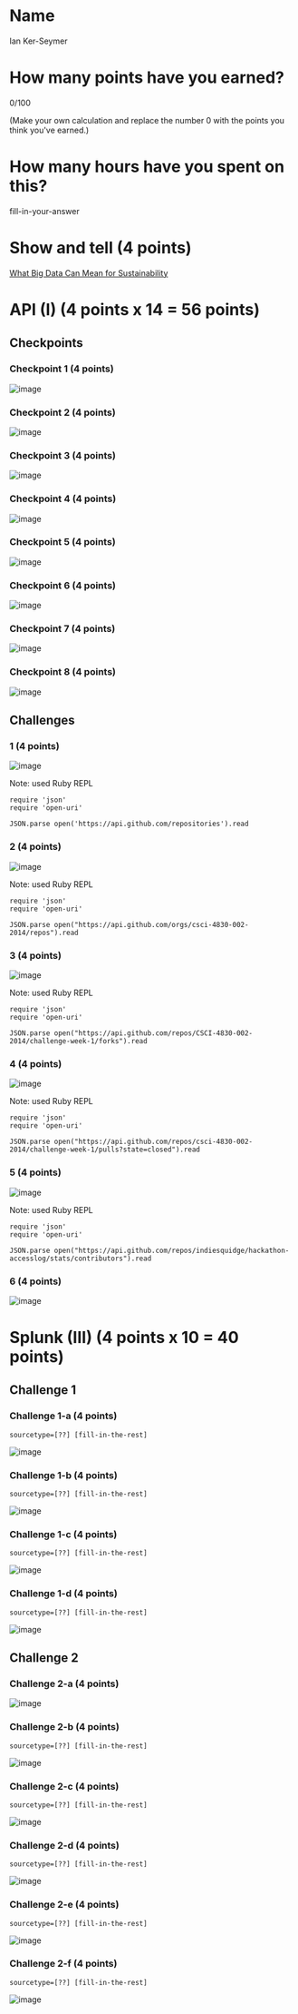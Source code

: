 # Name

Ian Ker-Seymer

# How many points have you earned?

0/100

(Make your own calculation and replace the number 0 with the points you think you've earned.)

# How many hours have you spent on this?

fill-in-your-answer

# Show and tell (4 points)

[What Big Data Can Mean for Sustainability](http://knowledge.wharton.upenn.edu/article/what-big-data-means-for-sustainability/)

# API (I) (4 points x 14 = 56 points)

## Checkpoints

### Checkpoint 1 (4 points)

![image](https://www.dropbox.com/s/b6jx7cwecktcb9d/Screenshot%202014-09-14%2015.51.46.png?dl=1)

### Checkpoint 2 (4 points)

![image](https://www.dropbox.com/s/eus6skef72volcy/Screenshot%202014-09-14%2016.14.07.png?dl=1)

### Checkpoint 3 (4 points)

![image](https://www.dropbox.com/s/b0l5640cm620036/Screenshot%202014-09-14%2016.27.25.png?dl=1)

### Checkpoint 4 (4 points)

![image](https://www.dropbox.com/s/sdfggkrhsfox4ve/Screenshot%202014-09-14%2016.30.04.png?dl=1)

### Checkpoint 5 (4 points)

![image](https://www.dropbox.com/s/6az7r0v448setl3/Screenshot%202014-09-14%2016.41.19.png?dl=1)

### Checkpoint 6 (4 points)

![image](https://www.dropbox.com/s/ct0sargc7q1lpyu/Screenshot%202014-09-14%2016.45.30.png?dl=1)

### Checkpoint 7 (4 points)

![image](https://www.dropbox.com/s/rschm1bdb0jxh2p/Screenshot%202014-09-14%2016.57.03.png?dl=1)

### Checkpoint 8 (4 points)

![image](https://www.dropbox.com/s/1taxxhgwhxelv9b/Screenshot%202014-09-14%2016.56.15.png?dl=1)

## Challenges

### 1 (4 points)

![image](https://www.dropbox.com/s/yjqfnfkom79ftvb/Screenshot%202014-09-14%2017.07.00.png?dl=1)

Note: used Ruby REPL

```
require 'json'
require 'open-uri'

JSON.parse open('https://api.github.com/repositories').read
```

### 2 (4 points)

![image](https://www.dropbox.com/s/rsivdchurm47nwx/Screenshot%202014-09-14%2017.11.51.png?dl=1)

Note: used Ruby REPL

```
require 'json'
require 'open-uri'

JSON.parse open("https://api.github.com/orgs/csci-4830-002-2014/repos").read
```

### 3 (4 points)

![image](https://www.dropbox.com/s/st5mo64234621ye/Screenshot%202014-09-14%2017.44.05.png?dl=1)

Note: used Ruby REPL

```
require 'json'
require 'open-uri'

JSON.parse open("https://api.github.com/repos/CSCI-4830-002-2014/challenge-week-1/forks").read
```

### 4 (4 points)

![image](https://www.dropbox.com/s/6gfc2ghjajacro9/Screenshot%202014-09-14%2017.18.35.png?dl=1)

Note: used Ruby REPL

```
require 'json'
require 'open-uri'

JSON.parse open("https://api.github.com/repos/csci-4830-002-2014/challenge-week-1/pulls?state=closed").read
```

### 5 (4 points)

![image](https://www.dropbox.com/s/u6d6auzmwn3617v/Screenshot%202014-09-14%2017.28.42.png?dl=1)

Note: used Ruby REPL

```
require 'json'
require 'open-uri'

JSON.parse open("https://api.github.com/repos/indiesquidge/hackathon-accesslog/stats/contributors").read
```

### 6 (4 points)

![image](https://www.dropbox.com/s/4uh8kjzboe13n4a/Screenshot%202014-09-14%2017.38.27.png?dl=1)



# Splunk (III) (4 points x 10 = 40 points)

## Challenge 1

### Challenge 1-a (4 points)
```
sourcetype=[??] [fill-in-the-rest]
```
![image](image.png?raw=true)

### Challenge 1-b (4 points)
```
sourcetype=[??] [fill-in-the-rest]
```
![image](image.png?raw=true)

### Challenge 1-c (4 points)
```
sourcetype=[??] [fill-in-the-rest]
```
![image](image.png?raw=true)

### Challenge 1-d (4 points)
```
sourcetype=[??] [fill-in-the-rest]
```
![image](image.png?raw=true)

## Challenge 2

### Challenge 2-a (4 points)
![image](image.png?raw=true)

### Challenge 2-b (4 points)
```
sourcetype=[??] [fill-in-the-rest]
```
![image](image.png?raw=true)

### Challenge 2-c (4 points)
```
sourcetype=[??] [fill-in-the-rest]
```
![image](image.png?raw=true)

### Challenge 2-d (4 points)
```
sourcetype=[??] [fill-in-the-rest]
```
![image](image.png?raw=true)

### Challenge 2-e (4 points)
```
sourcetype=[??] [fill-in-the-rest]
```
![image](image.png?raw=true)

### Challenge 2-f (4 points)
```
sourcetype=[??] [fill-in-the-rest]
```
![image](image.png?raw=true)
